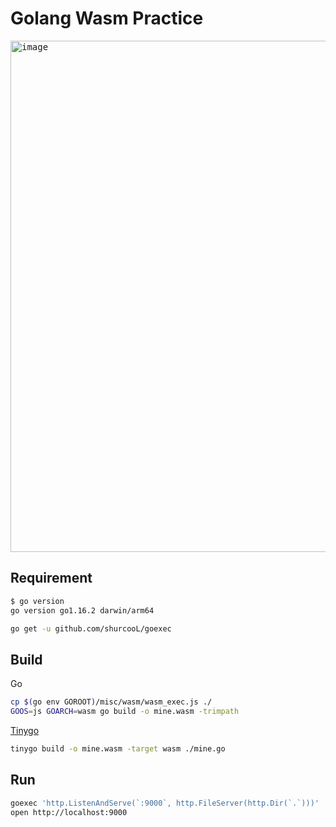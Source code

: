 # Golang Wasm Practice

<kbd><img width="818" alt="image" src="https://user-images.githubusercontent.com/17779386/170900973-ec5213f4-b799-4d12-9200-5515b1f8d296.png"></kbd>



## Requirement

```bash
$ go version
go version go1.16.2 darwin/arm64
```

```bash
go get -u github.com/shurcooL/goexec
```

## Build

Go

```bash
cp $(go env GOROOT)/misc/wasm/wasm_exec.js ./
GOOS=js GOARCH=wasm go build -o mine.wasm -trimpath
```

[Tinygo](https://tinygo.org/)

```bash
tinygo build -o mine.wasm -target wasm ./mine.go
```

## Run

```bash
goexec 'http.ListenAndServe(`:9000`, http.FileServer(http.Dir(`.`)))'
open http://localhost:9000
```
